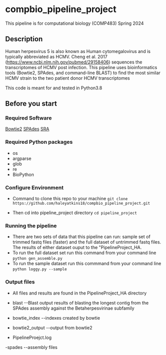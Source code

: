# compbio_pipeline_project
This pipeline is for computational biology (COMP483) Spring 2024

## Description 
Human herpesvirus 5 is also known as Human cytomegalovirus and is typically abbreviated as HCMV. Cheng et al. 2017 (https://www.ncbi.nlm.nih.gov/pubmed/29158406) sequences the transcriptomes of HCMV post infection. This pipeline uses bioinformatics tools (Bowtie2, SPAdes, and command-line BLAST) to find the most similar HCMV strain to the two patient donor HCMV transcriptomes

This code is meant for and tested in Python3.8


## Before you start

### Required Software

[Bowtie2](https://github.com/BenLangmead/bowtie2)
[SPAdes](https://github.com/ablab/spades)
[SRA](https://github.com/ncbi/sra-tools)

### Required Python packages
- os
- argparse
- glob
- re
- BioPython

###  Configure Environment 

- Command to clone this repo to your machine 
	```git clone https://github.com/haleyatkins18/compbio_pipeline_project.git```

- Then cd into pipeline_project directory 
	```cd pipeline_project```
	
### Running the pipeline

- There are two sets of data that this pipeline can run: sample set of trimmed fastq files (faster) and the full dataset of untrimmed fastq files. The results of either dataset ouput to the "PipelineProject_HA.
- To run the full dataset set run this command from your command line 
	```python gen_assemble.py```
- To run the sample dataset run this commmand from your command line
	```python loggy.py --sample```

### Output files 
- All files and results are found in the PipelineProject_HA directory
- blast
--Blast output results of blasting the longest contig from the SPAdes assembly against the Betaherpesvirinae subfamily

- bowtie_index 
--indexes created by bowtie

- bowtie2_output 
--output from bowtie2

- PipelineProejct.log

-spades
--assembly files 
